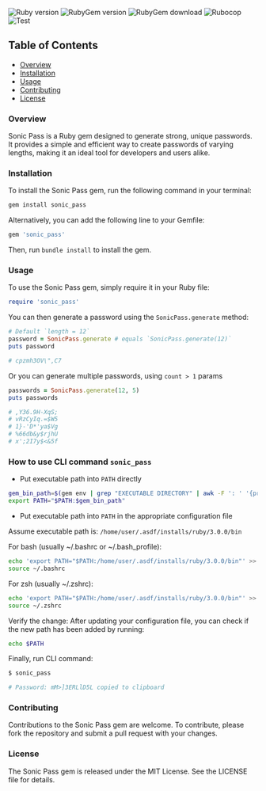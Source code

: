 ![Ruby version](https://img.shields.io/badge/ruby-%3E%3D2.4.0-brightgreen?logo=ruby&logoColor=red)
![RubyGem version](https://img.shields.io/gem/v/sonic_pass?color=%25234cc61f&label=Gem%20version&logo=rubygems&logoColor=red&link=https%3A%2F%2Frubygems.org%2Fgems%2Fsonic_pass)
![RubyGem download](https://img.shields.io/gem/dt/sonic_pass?color=%2330c754&label=Downloads&logo=rubygems&logoColor=red&link=https%3A%2F%2Frubygems.org%2Fgems%2Fsonic_pass)
![Rubocop](https://img.shields.io/github/actions/workflow/status/papakvy/sonic_pass/main.yml?branch=master&logo=rubocop&logoColor=red&label=Rubocop%20Lint)
![Test](https://img.shields.io/github/actions/workflow/status/papakvy/sonic_pass/main.yml?branch=master&logo=rubocop&logoColor=red&label=Tests%20%F0%9F%A7%AA)

Table of Contents
-----------------

* [Overview](#overview)
* [Installation](#installation)
* [Usage](#usage)
* [Contributing](#contributing)
* [License](#license)

### Overview

Sonic Pass is a Ruby gem designed to generate strong, unique passwords. It provides a simple and efficient way to create passwords of varying lengths, making it an ideal tool for developers and users alike.

### Installation

To install the Sonic Pass gem, run the following command in your terminal:

```bash
gem install sonic_pass
```

Alternatively, you can add the following line to your Gemfile:

```ruby
gem 'sonic_pass'
```

Then, run `bundle install` to install the gem.

### Usage

To use the Sonic Pass gem, simply require it in your Ruby file:

```ruby
require 'sonic_pass'
```

You can then generate a password using the `SonicPass.generate` method:

```ruby
# Default `length = 12`
password = SonicPass.generate # equals `SonicPass.generate(12)`
puts password

# cpzmh3OV\",C7
```

Or you can generate multiple passwords, using `count > 1` params

```ruby
passwords = SonicPass.generate(12, 5)
puts passwords

# ,Y36.9H-XqS;
# vRzCyIq.=$W5
# 1}-'D*'ya$Vg
# %66db&y$rjhU
# x';2I7y$<&5f
```

### How to use CLI command `sonic_pass`

- Put executable path into `PATH` directly

```bash
gem_bin_path=$(gem env | grep "EXECUTABLE DIRECTORY" | awk -F ': ' '{print $2}')
export PATH="$PATH:$gem_bin_path"
```

- Put executable path into `PATH` in the appropriate configuration file

Assume executable path is: `/home/user/.asdf/installs/ruby/3.0.0/bin`

For bash (usually ~/.bashrc or ~/.bash_profile):

```bash
echo 'export PATH="$PATH:/home/user/.asdf/installs/ruby/3.0.0/bin"' >> ~/.bashrc
source ~/.bashrc
```


For zsh (usually ~/.zshrc):

```bash
echo 'export PATH="$PATH:/home/user/.asdf/installs/ruby/3.0.0/bin"' >> ~/.zshrc
source ~/.zshrc
```

Verify the change: After updating your configuration file, you can check if the new path has been added by running:

```bash
echo $PATH
```

Finally, run CLI command:

```bash
$ sonic_pass

# Password: mM>]3ERLlD5L copied to clipboard
```

### Contributing

Contributions to the Sonic Pass gem are welcome. To contribute, please fork the repository and submit a pull request with your changes.

### License

The Sonic Pass gem is released under the MIT License. See the LICENSE file for details.
